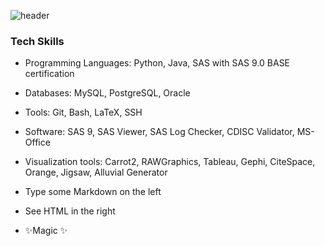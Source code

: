 ![header](https://capsule-render.vercel.app/api?type=waving&color=adc0d8&height=300&section=header&text=Richard&nbsp;&nbsp;Hong&fontSize=90&fontColor=fffbde)

<h3 aligh="center"> Tech Skills </h3>

- Programming Languages: Python, Java, SAS with SAS 9.0 BASE certification 
- Databases: MySQL, PostgreSQL, Oracle
- Tools: Git, Bash, LaTeX, SSH
- Software: SAS 9, SAS Viewer, SAS Log Checker, CDISC Validator, MS-Office
- Visualization tools: Carrot2, RAWGraphics, Tableau, Gephi, CiteSpace, Orange, Jigsaw, Alluvial Generator

- Type some Markdown on the left
- See HTML in the right
- ✨Magic ✨

<!--
**RichardSHong/RichardSHong** is a ✨ _special_ ✨ repository because its `README.md` (this file) appears on your GitHub profile.

Here are some ideas to get you started:

- 🔭 I’m currently working on ...
- 🌱 I’m currently learning ...
- 👯 I’m looking to collaborate on ...
- 🤔 I’m looking for help with ...
- 💬 Ask me about ...
- 📫 How to reach me: ...
- 😄 Pronouns: ...
- ⚡ Fun fact: ...
-->
